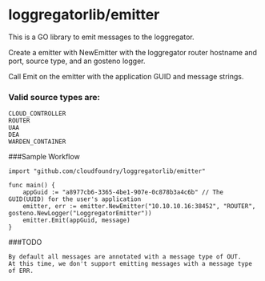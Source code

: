 loggregatorlib/emitter
==================

This is a GO library to emit messages to the loggregator.

Create a emitter with NewEmitter with the loggregator router hostname and port, source type, and an gosteno logger.

Call Emit on the emitter with the application GUID and message strings.

### Valid source types are:

 	CLOUD_CONTROLLER
 	ROUTER
 	UAA
 	DEA
 	WARDEN_CONTAINER

###Sample Workflow

    import "github.com/cloudfoundry/loggregatorlib/emitter"

    func main() {
        appGuid := "a8977cb6-3365-4be1-907e-0c878b3a4c6b" // The GUID(UUID) for the user's application
        emitter, err := emitter.NewEmitter("10.10.10.16:38452", "ROUTER", gosteno.NewLogger("LoggregatorEmitter"))
        emitter.Emit(appGuid, message)
    }

###TODO

    By default all messages are annotated with a message type of OUT.
    At this time, we don't support emitting messages with a message type of ERR.